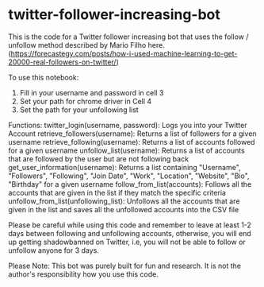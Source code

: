 # twitter-follower-increasing-bot
This is the code for a Twitter follower increasing bot that uses the follow / unfollow method described by Mario Filho here. (https://forecastegy.com/posts/how-i-used-machine-learning-to-get-20000-real-followers-on-twitter/)

To use this notebook:
1. Fill in your username and password in cell 3
2. Set your path for chrome driver in Cell 4
3. Set the path for your unfollowing list

Functions:
twitter_login(username, password): Logs you into your Twitter Account
retrieve_followers(username): Returns a list of followers for a given username
retrieve_following(username): Returns a list of accounts followed for a given username
unfollow_list(username): Returns a list of accounts that are followed by the user but are not following back
get_user_information(username): Returns a list containing "Username", "Followers", "Following", "Join Date", "Work", "Location", "Website", "Bio", "Birthday" for a given username
follow_from_list(accounts): Follows all the accounts that are given in the list if they match the specific criteria
unfollow_from_list(unfollowing_list): Unfollows all the accounts that are given in the list and saves all the unfollowed accounts into the CSV file 

Please be careful while using this code and remember to leave at least 1-2 days between following and unfollowing accounts, otherwise, you will end up getting shadowbanned on Twitter, i.e, you will not be able to follow or unfollow anyone for 3 days.


Please Note: This bot was purely built for fun and research. It is not the author's responsibility how you use this code.
